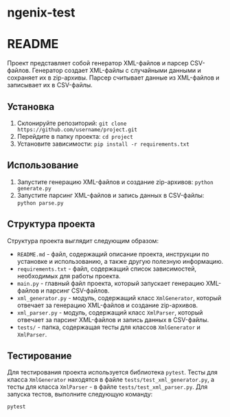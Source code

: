 # ngenix-test
# README

Проект представляет собой генератор XML-файлов и парсер CSV-файлов. Генератор создает XML-файлы с случайными данными и сохраняет их в zip-архивы. Парсер считывает данные из XML-файлов и записывает их в CSV-файлы.

## Установка

1. Склонируйте репозиторий: `git clone https://github.com/username/project.git`
2. Перейдите в папку проекта: `cd project`
3. Установите зависимости: `pip install -r requirements.txt`

## Использование

1. Запустите генерацию XML-файлов и создание zip-архивов: `python generate.py `
2. Запустите парсинг XML-файлов и запись данных в CSV-файлы: `python parse.py `

## Структура проекта

Структура проекта выглядит следующим образом:

- `README.md` - файл, содержащий описание проекта, инструкции по установке и использованию, а также другую полезную информацию.
- `requirements.txt` - файл, содержащий список зависимостей, необходимых для работы проекта.
- `main.py` - главный файл проекта, который запускает генерацию XML-файлов и парсинг CSV-файлов.
- `xml_generator.py` - модуль, содержащий класс `XmlGenerator`, который отвечает за генерацию XML-файлов и создание zip-архивов.
- `xml_parser.py` - модуль, содержащий класс `XmlParser`, который отвечает за парсинг XML-файлов и запись данных в CSV-файлы.
- `tests/` - папка, содержащая тесты для классов `XmlGenerator` и `XmlParser`.

## Тестирование

Для тестирования проекта используется библиотека `pytest`. Тесты для класса `XmlGenerator` находятся в файле `tests/test_xml_generator.py`, а тесты для класса `XmlParser` - в файле `tests/test_xml_parser.py`. Для запуска тестов, выполните следующую команду:

```
pytest
```
